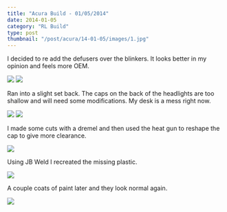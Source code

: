 ```yaml
---
title: "Acura Build - 01/05/2014"
date: 2014-01-05
category: "RL Build"
type: post
thumbnail: "/post/acura/14-01-05/images/1.jpg"
---
```


I decided to re add the defusers over the blinkers. It looks better in my opinion and feels more OEM.

![](images/1.jpg)
![](images/2.jpg)

Ran into a slight set back. The caps on the back of the headlights are too shallow and will need some modifications. My desk is a mess right now.

![](images/3.jpg)
![](images/4.jpg)

I made some cuts with a dremel and then used the heat gun to reshape the cap to give more clearance.

![](images/5.jpg)

Using JB Weld I recreated the missing plastic.

![](images/6.jpg)

A couple coats of paint later and they look normal again.

![](images/7.jpg)
